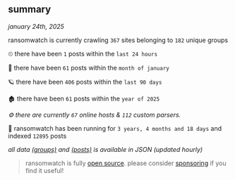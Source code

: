 
## summary
_january 24th, 2025_

ransomwatch is currently crawling `367` sites belonging to `182` unique groups

⏲ there have been `1` posts within the `last 24 hours`

🦈 there have been `61` posts within the `month of january`

🪐 there have been `406` posts within the `last 90 days`

🏚 there have been `61` posts within the `year of 2025`

_⚙️ there are currently `67` online hosts & `112` custom parsers._

🦕 ransomwatch has been running for `3 years, 4 months and 18 days` and indexed `12895` posts

_all data  [(groups)](http://https://dataleak.hopeless99.top//groups) and [(posts)](http://https://dataleak.hopeless99.top//posts) is available in JSON (updated hourly)_

> ransomwatch is fully [open source](https://github.com/joshhighet/ransomwatch#ransomwatch--). please consider [sponsoring](https://github.com/sponsors/joshhighet) if you find it useful!
